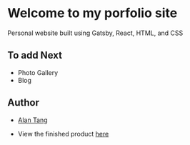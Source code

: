 # Welcome to my porfolio site

Personal website built using Gatsby, React, HTML, and CSS

## To add Next

- Photo Gallery
- Blog

## Author

- [Alan Tang](https://www.linkedin.com/in/atang8013/)

- View the finished product [here](https://www.alantang.me/)
